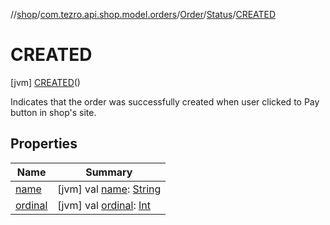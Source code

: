 //[shop](../../../../../index.md)/[com.tezro.api.shop.model.orders](../../../index.md)/[Order](../../index.md)/[Status](../index.md)/[CREATED](index.md)



# CREATED  
 [jvm] [CREATED](index.md)()  


Indicates that the order was successfully created when user clicked to Pay button in shop's site.

   


## Properties  
  
|  Name |  Summary | 
|---|---|
| <a name="com.tezro.api.shop.model.orders/Order.Status.CREATED/name/#/PointingToDeclaration/"></a>[name](name.md)| <a name="com.tezro.api.shop.model.orders/Order.Status.CREATED/name/#/PointingToDeclaration/"></a> [jvm] val [name](name.md): [String](https://kotlinlang.org/api/latest/jvm/stdlib/kotlin/-string/index.html)   <br>|
| <a name="com.tezro.api.shop.model.orders/Order.Status.CREATED/ordinal/#/PointingToDeclaration/"></a>[ordinal](ordinal.md)| <a name="com.tezro.api.shop.model.orders/Order.Status.CREATED/ordinal/#/PointingToDeclaration/"></a> [jvm] val [ordinal](ordinal.md): [Int](https://kotlinlang.org/api/latest/jvm/stdlib/kotlin/-int/index.html)   <br>|

